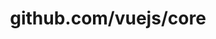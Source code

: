 ---
layout: post
title: github.com/vuejs/core
categories: link
tags: [انگلیسی, گیت‌هاب, برنامه‌نویسی]
---